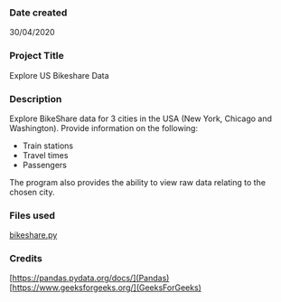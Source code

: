 ### Date created

30/04/2020

### Project Title

Explore US Bikeshare Data

### Description

Explore BikeShare data for 3 cities in the USA (New York, Chicago and Washington).
Provide information on the following:

-   Train stations
-   Travel times
-   Passengers

The program also provides the ability to view raw data relating to the chosen city.

### Files used

[bikeshare.py](./bikeshare.py)

### Credits

[https://pandas.pydata.org/docs/](Pandas)
[https://www.geeksforgeeks.org/](GeeksForGeeks)

